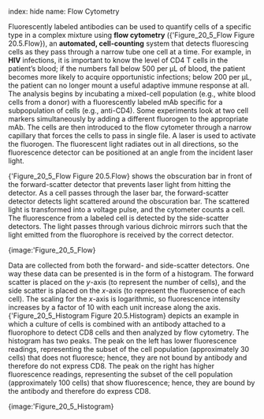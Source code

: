 index: hide
name: Flow Cytometry

Fluorescently labeled antibodies can be used to quantify cells of a specific type in a complex mixture using  **flow cytometry** ({'Figure_20_5_Flow Figure 20.5.Flow}), an  **automated, cell-counting** system that detects fluorescing cells as they pass through a narrow tube one cell at a time. For example, in  **HIV** infections, it is important to know the level of CD4 T cells in the patient’s blood; if the numbers fall below 500 per μL of blood, the patient becomes more likely to acquire opportunistic infections; below 200 per μL, the patient can no longer mount a useful adaptive immune response at all. The analysis begins by incubating a mixed-cell population (e.g., white blood cells from a donor) with a fluorescently labeled mAb specific for a subpopulation of cells (e.g., anti-CD4). Some experiments look at two cell markers simultaneously by adding a different fluorogen to the appropriate mAb. The cells are then introduced to the flow cytometer through a narrow capillary that forces the cells to pass in single file. A laser is used to activate the fluorogen. The fluorescent light radiates out in all directions, so the fluorescence detector can be positioned at an angle from the incident laser light.

{'Figure_20_5_Flow Figure 20.5.Flow} shows the obscuration bar in front of the forward-scatter detector that prevents laser light from hitting the detector. As a cell passes through the laser bar, the forward-scatter detector detects light scattered around the obscuration bar. The scattered light is transformed into a voltage pulse, and the cytometer counts a cell. The fluorescence from a labeled cell is detected by the side-scatter detectors. The light passes through various dichroic mirrors such that the light emitted from the fluorophore is received by the correct detector.


{image:'Figure_20_5_Flow}
        

Data are collected from both the forward- and side-scatter detectors. One way these data can be presented is in the form of a histogram. The forward scatter is placed on the  *y*-axis (to represent the number of cells), and the side scatter is placed on the  *x*-axis (to represent the fluoresence of each cell). The scaling for the  *x*-axis is logarithmic, so fluorescence intensity increases by a factor of 10 with each unit increase along the axis. {'Figure_20_5_Histogram Figure 20.5.Histogram} depicts an example in which a culture of cells is combined with an antibody attached to a fluorophore to detect CD8 cells and then analyzed by flow cytometry. The histogram has two peaks. The peak on the left has lower fluorescence readings, representing the subset of the cell population (approximately 30 cells) that does not fluoresce; hence, they are not bound by antibody and therefore do not express CD8. The peak on the right has higher fluorescence readings, representing the subset of the cell population (approximately 100 cells) that show fluorescence; hence, they are bound by the antibody and therefore do express CD8.


{image:'Figure_20_5_Histogram}
        
